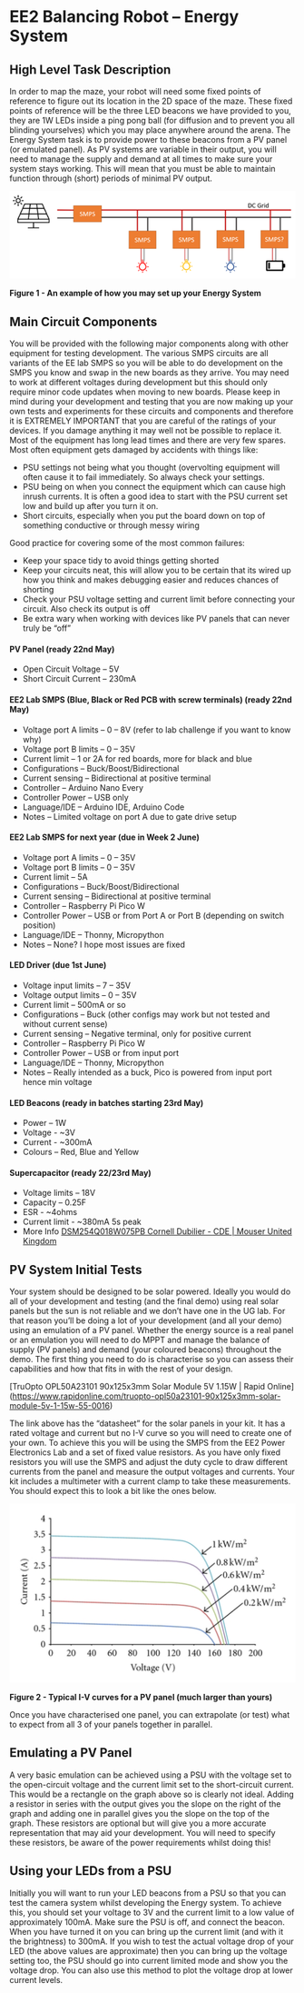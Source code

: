 # EE2 Balancing Robot – Energy System

## High Level Task Description
In order to map the maze, your robot will need some fixed points of reference to figure out its location in the 2D space of the maze. These fixed points of reference will be the three LED beacons we have provided to you, they are 1W LEDs inside a ping pong ball (for diffusion and to prevent you all blinding yourselves) which you may place anywhere around the arena.
The Energy System task is to provide power to these beacons from a PV panel (or emulated panel). As PV systems are variable in their output, you will need to manage the supply and demand at all times to make sure your system stays working. This will mean that you must be able to maintain function through (short) periods of minimal PV output.

![My Image](figure_1.png)

__Figure 1 - An example of how you may set up your Energy System__

## Main Circuit Components
You will be provided with the following major components along with other equipment for testing development. The various SMPS circuits are all variants of the EE lab SMPS so you will be able to do development on the SMPS you know and swap in the new boards as they arrive. You may need to work at different voltages during development but this should only require minor code updates when moving to new boards.
Please keep in mind during your development and testing that you are now making up your own tests and experiments for these circuits and components and therefore it is EXTREMELY IMPORTANT that you are careful of the ratings of your devices. If you damage anything it may well not be possible to replace it. Most of the equipment has long lead times and there are very few spares.
Most often equipment gets damaged by accidents with things like:

- PSU settings not being what you thought (overvolting equipment will often cause it to fail immediately. So always check your settings.
- PSU being on when you connect the equipment which can cause high inrush currents. It is often a good idea to start with the PSU current set low and build up after you turn it on.
- Short circuits, especially when you put the board down on top of something conductive or through messy wiring

Good practice for covering some of the most common failures:

- Keep your space tidy to avoid things getting shorted
- Keep your circuits neat, this will allow you to be certain that its wired up how you think and makes debugging easier and reduces chances of shorting
- Check your PSU voltage setting and current limit before connecting your circuit. Also check its output is off
- Be extra wary when working with devices like PV panels that can never truly be “off”

#### PV Panel (ready 22nd May)
- Open Circuit Voltage – 5V
- Short Circuit Current – 230mA
#### EE2 Lab SMPS (Blue, Black or Red PCB with screw terminals) (ready 22nd May)
- Voltage port A limits – 0 – 8V (refer to lab challenge if you want to know why)
- Voltage port B limits – 0 – 35V
- Current limit – 1 or 2A for red boards, more for black and blue
- Configurations – Buck/Boost/Bidirectional
- Current sensing – Bidirectional at positive terminal
- Controller – Arduino Nano Every
- Controller Power – USB only
- Language/IDE – Arduino IDE, Arduino Code
- Notes – Limited voltage on port A due to gate drive setup
#### EE2 Lab SMPS for next year (due in Week 2 June)
- Voltage port A limits – 0 – 35V
- Voltage port B limits – 0 – 35V
- Current limit – 5A
- Configurations – Buck/Boost/Bidirectional
- Current sensing – Bidirectional at positive terminal
- Controller – Raspberry Pi Pico W
- Controller Power – USB or from Port A or Port B (depending on switch position)
- Language/IDE – Thonny, Micropython
- Notes – None? I hope most issues are fixed
#### LED Driver (due 1st June)
- Voltage input limits – 7 – 35V
- Voltage output limits – 0 – 35V
- Current limit – 500mA or so
- Configurations – Buck (other configs may work but not tested and without current sense)
- Current sensing – Negative terminal, only for positive current
-	Controller – Raspberry Pi Pico W
-	Controller Power – USB or from input port
-	Language/IDE – Thonny, Micropython
-	Notes – Really intended as a buck, Pico is powered from input port hence min voltage
#### LED Beacons (ready in batches starting 23rd May)
-	Power – 1W
-	Voltage - ~3V
-	Current - ~300mA
-	Colours – Red, Blue and Yellow
#### Supercapacitor (ready 22/23rd May)
-	Voltage limits – 18V
-	Capacity – 0.25F
-	ESR - ~4ohms
-	Current limit - ~380mA 5s peak
-	More Info [DSM254Q018W075PB Cornell Dubilier - CDE | Mouser United Kingdom](https://www.mouser.co.uk/ProductDetail/Cornell-Dubilier-CDE/DSM254Q018W075PB?qs=rQFj71Wb1eXTUSitfenP%2Fw%3D%3D)

## PV System Initial Tests
Your system should be designed to be solar powered. Ideally you would do all of your development and testing (and the final demo) using real solar panels but the sun is not reliable and we don’t have one in the UG lab. For that reason you’ll be doing a lot of your development (and all your demo) using an emulation of a PV panel.
Whether the energy source is a real panel or an emulation you will need to do MPPT and manage the balance of supply (PV panels) and demand (your coloured beacons) throughout the demo.
The first thing you need to do is characterise so you can assess their capabilities and how that fits in with the rest of your design.

[TruOpto OPL50A23101 90x125x3mm Solar Module 5V 1.15W | Rapid Online] (https://www.rapidonline.com/truopto-opl50a23101-90x125x3mm-solar-module-5v-1-15w-55-0016)

The link above has the “datasheet” for the solar panels in your kit. It has a rated voltage and current but no I-V curve so you will need to create one of your own. To achieve this you will be using the SMPS from the EE2 Power Electronics Lab and a set of fixed value resistors. As you have only fixed resistors you will use the SMPS and adjust the duty cycle to draw different currents from the panel and measure the output voltages and currents. Your kit includes a multimeter with a current clamp to take these measurements. You should expect this to look a bit like the ones below.

![My Image](figure2.png)

__Figure 2 - Typical I-V curves for a PV panel  (much larger than yours)__

Once you have characterised one panel, you can extrapolate (or test) what to expect from all 3 of your panels together in parallel. 

## Emulating a PV Panel
A very basic emulation can be achieved using a PSU with the voltage set to the open-circuit voltage and the current limit set to the short-circuit current. This would be a rectangle on the graph above so is clearly not ideal. Adding a resistor in series with the output gives you the slope on the right of the graph and adding one in parallel gives you the slope on the top of the graph. These resistors are optional but will give you a more accurate representation that may aid your development. You will need to specify these resistors, be aware of the power requirements whilst doing this!
## Using your LEDs from a PSU
Initially you will want to run your LED beacons from a PSU so that you can test the camera system whilst developing the Energy system. To achieve this, you should set your voltage to 3V and the current limit to a low value of approximately 100mA. Make sure the PSU is off, and connect the beacon. When you have turned it on you can bring up the current limit (and with it the brightness) to 300mA. If you wish to test the actual voltage drop of your LED (the above values are approximate) then you can bring up the voltage setting too, the PSU should go into current limited mode and show you the voltage drop. You can also use this method to plot the voltage drop at lower current levels.
